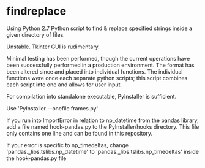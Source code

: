 # findreplace
Using Python 2.7
Python script to find &amp; replace specified strings inside a given directory of files.

Unstable. Tkinter GUI is rudimentary.

Minimal testing has been performed, though the current operations have been successfully performed in a production environment. The format has been altered since and placed into individual functions. The individual functions were once each separate python scripts; this script combines each script into one and allows for user input.

For compilation into standalone executable, PyInstaller is sufficient.

Use 'PyInstaller --onefile frames.py'

If you run into ImportError in relation to np_datetime from the pandas library, add a file named hook-pandas.py to the PyInstaller/hooks directory. This file only contains one line and can be found in this repository.

If your error is specific to np_timedeltas, change 'pandas._libs.tslibs.np_datetime' to 'pandas._libs.tslibs.np_timedeltas' inside the hook-pandas.py file
